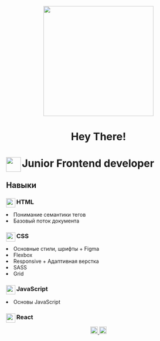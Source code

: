 <div id="header" align="center">
  <img src="https://media.giphy.com/media/l378oVN7wmfDQU9TG/giphy.gif" width="300"/>
  <h1 align="center">Hey There!<h1/>
    <div>
  <img src="https://media.giphy.com/media/l378olHVKFWK7DZvi/giphy.gif" width="40" align="left"/>
  <p align="left">Junior Frontend developer<p/>
</div>
</div>
    
<h2>Навыки</h2>
  
<div>
  <img src="https://media.giphy.com/media/3ov9jNL9YHj8kiMv7O/giphy.gif" width="25" align="left"/>
<h3>HTML</h3>
  <li>Понимание семантики тегов</li>
  <li>Базовый поток документа</li>
</div>
    
<div>
  <img src="https://media.giphy.com/media/l0HlQdWFKZvb6CEq4/giphy.gif" width="25" align="left"/>
<h3>CSS</h3>
  <li>Основные стили, шрифты + Figma</li>
  <li>Flexbox</li>
  <li>Responsive + Адаптивная верстка</li>
  <li>SASS</li>
  <li>Grid</li>
</div>
  
<div>
  <img src="https://media.giphy.com/media/3ov9kbWTS6WVs4vao0/giphy.gif" width="25" align="left"/>
<h3>JavaScript</h3>
 <li>Основы JavaScript</li>
</div>
 
<div>
  <img src="https://media.giphy.com/media/l378AwHQji6P57ASA/giphy.gif" width="25" align="left"/>
<h3>React</h3>
</div>

<div id="badges" align="center">
<a href="https://www.instagram.com/filippshchigartcov/">
    <img src="https://user-images.githubusercontent.com/74057924/209976346-1a3e8132-cf3d-400e-bebb-c1b0fe7d12ee.png" width="20"/>
  </a>
  <a href="https://t.me/filllllV">
    <img src="https://user-images.githubusercontent.com/74057924/209976715-b6fe044c-22cd-4d9e-8a48-ee5ed4bec110.png" width="20"/>
  </a>
</div>
